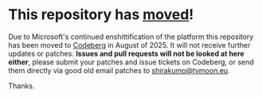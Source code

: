 # This repository has [moved](https://shinmera.com/projects/random-state)!
Due to Microsoft's continued enshittification of the platform this repository has been moved to [Codeberg](https://shinmera.com/projects/random-state) in August of 2025. It will not receive further updates or patches. **Issues and pull requests will not be looked at here either**, please submit your patches and issue tickets on Codeberg, or send them directly via good old email patches to [shirakumo@tymoon.eu](mailto:shirakumo@tymoon.eu).

Thanks.